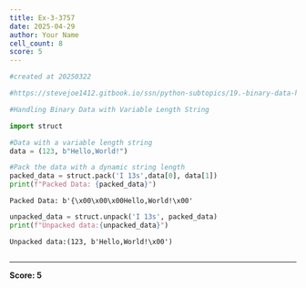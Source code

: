 ```yaml
---
title: Ex-3-3757
date: 2025-04-29
author: Your Name
cell_count: 8
score: 5
---
```


```python
#created at 20250322
```


```python
#https://stevejoe1412.gitbook.io/ssn/python-subtopics/19.-binary-data-handling
```


```python
#Handling Binary Data with Variable Length String
```


```python
import struct
```


```python
#Data with a variable length string
data = (123, b"Hello,World!")
```


```python
#Pack the data with a dynamic string length
packed_data = struct.pack('I 13s',data[0], data[1])
print(f"Packed Data: {packed_data}")
```

    Packed Data: b'{\x00\x00\x00Hello,World!\x00'



```python
unpacked_data = struct.unpack('I 13s', packed_data)
print(f"Unpacked data:{unpacked_data}")
```

    Unpacked data:(123, b'Hello,World!\x00')



```python

```


---
**Score: 5**